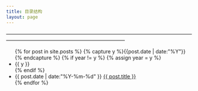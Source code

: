 ```yaml
---
title: 目录结构
layout: page
---
```

———————————————————————————————————————————————————————————

<ul class="listing">
{% for post in site.posts %}
  {% capture y %}{{post.date | date:"%Y"}}{% endcapture %}
  {% if year != y %}
    {% assign year = y %}
    <li class="listing-seperator">{{ y }}</li>
  {% endif %}
  <li class="listing-item">
    <time datetime="{{ post.date | date:"%Y-%m-%d" }}">{{ post.date | date:"%Y-%m-%d" }}</time>
    <a href="/blog{{ post.url }}" title="{{ post.title }}">{{ post.title }}</a>
  </li>
{% endfor %}
</ul>
